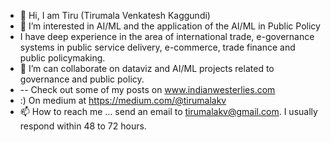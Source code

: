 - 👋 Hi, I am Tiru (Tirumala Venkatesh Kaggundi)
- 👀 I’m interested in AI/ML and the application of the AI/ML in Public Policy
- I have deep experience in the area of international trade, e-governance systems in public service delivery, e-commerce, trade finance and public policymaking. 
- 💞️ I’m can collaborate on dataviz and AI/ML projects related to governance and public policy.
- -- Check out some of my posts on www.indianwesterlies.com
- :) On medium at https://medium.com/@tirumalakv
- 📫 How to reach me ... send an email to tirumalakv@gmail.com. I usually respond within 48 to 72 hours. 
